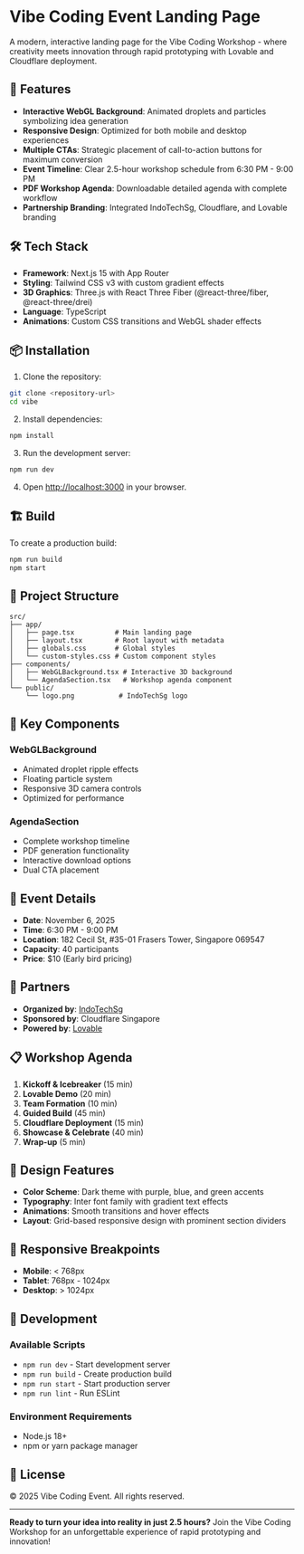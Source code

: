 # Vibe Coding Event Landing Page

A modern, interactive landing page for the Vibe Coding Workshop - where creativity meets innovation through rapid prototyping with Lovable and Cloudflare deployment.

## 🚀 Features

- **Interactive WebGL Background**: Animated droplets and particles symbolizing idea generation
- **Responsive Design**: Optimized for both mobile and desktop experiences
- **Multiple CTAs**: Strategic placement of call-to-action buttons for maximum conversion
- **Event Timeline**: Clear 2.5-hour workshop schedule from 6:30 PM - 9:00 PM
- **PDF Workshop Agenda**: Downloadable detailed agenda with complete workflow
- **Partnership Branding**: Integrated IndoTechSg, Cloudflare, and Lovable branding

## 🛠️ Tech Stack

- **Framework**: Next.js 15 with App Router
- **Styling**: Tailwind CSS v3 with custom gradient effects
- **3D Graphics**: Three.js with React Three Fiber (@react-three/fiber, @react-three/drei)
- **Language**: TypeScript
- **Animations**: Custom CSS transitions and WebGL shader effects

## 📦 Installation

1. Clone the repository:
```bash
git clone <repository-url>
cd vibe
```

2. Install dependencies:
```bash
npm install
```

3. Run the development server:
```bash
npm run dev
```

4. Open [http://localhost:3000](http://localhost:3000) in your browser.

## 🏗️ Build

To create a production build:

```bash
npm run build
npm start
```

## 📁 Project Structure

```
src/
├── app/
│   ├── page.tsx          # Main landing page
│   ├── layout.tsx        # Root layout with metadata
│   ├── globals.css       # Global styles
│   └── custom-styles.css # Custom component styles
├── components/
│   ├── WebGLBackground.tsx # Interactive 3D background
│   └── AgendaSection.tsx   # Workshop agenda component
└── public/
    └── logo.png           # IndoTechSg logo
```

## 🎨 Key Components

### WebGLBackground
- Animated droplet ripple effects
- Floating particle system
- Responsive 3D camera controls
- Optimized for performance

### AgendaSection
- Complete workshop timeline
- PDF generation functionality
- Interactive download options
- Dual CTA placement

## 🎯 Event Details

- **Date**: November 6, 2025
- **Time**: 6:30 PM - 9:00 PM
- **Location**: 182 Cecil St, #35-01 Frasers Tower, Singapore 069547
- **Capacity**: 40 participants
- **Price**: $10 (Early bird pricing)

## 🤝 Partners

- **Organized by**: [IndoTechSg](https://indotech.sg/)
- **Sponsored by**: Cloudflare Singapore
- **Powered by**: [Lovable](https://lovable.ai/)

## 📋 Workshop Agenda

1. **Kickoff & Icebreaker** (15 min)
2. **Lovable Demo** (20 min)
3. **Team Formation** (10 min)
4. **Guided Build** (45 min)
5. **Cloudflare Deployment** (15 min)
6. **Showcase & Celebrate** (40 min)
7. **Wrap-up** (5 min)

## 🎨 Design Features

- **Color Scheme**: Dark theme with purple, blue, and green accents
- **Typography**: Inter font family with gradient text effects
- **Animations**: Smooth transitions and hover effects
- **Layout**: Grid-based responsive design with prominent section dividers

## 📱 Responsive Breakpoints

- **Mobile**: < 768px
- **Tablet**: 768px - 1024px
- **Desktop**: > 1024px

## 🔧 Development

### Available Scripts

- `npm run dev` - Start development server
- `npm run build` - Create production build
- `npm run start` - Start production server
- `npm run lint` - Run ESLint

### Environment Requirements

- Node.js 18+ 
- npm or yarn package manager

## 📄 License

© 2025 Vibe Coding Event. All rights reserved.

---

**Ready to turn your idea into reality in just 2.5 hours?** 
Join the Vibe Coding Workshop for an unforgettable experience of rapid prototyping and innovation!